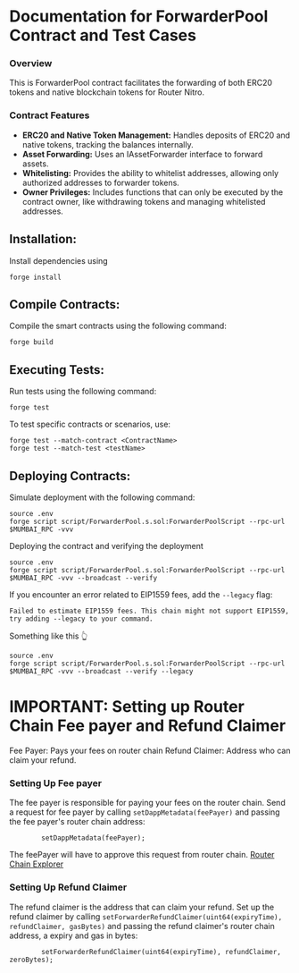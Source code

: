 # Documentation for ForwarderPool Contract and Test Cases
### Overview
This is ForwarderPool contract facilitates the forwarding of both ERC20 tokens and native blockchain tokens for Router Nitro.

### Contract Features
- **ERC20 and Native Token Management:** Handles deposits of ERC20 and native tokens, tracking the balances internally.
- **Asset Forwarding:** Uses an IAssetForwarder interface to forward assets.
- **Whitelisting:** Provides the ability to whitelist addresses, allowing only authorized addresses to forwarder tokens.
- **Owner Privileges:** Includes functions that can only be executed by the contract owner, like withdrawing tokens and managing whitelisted addresses.


## Installation:

Install dependencies using 

```
forge install
```

## Compile Contracts:

Compile the smart contracts using the following command:

```
forge build
```

## Executing Tests:

Run tests using the following command:
 
```
forge test
```

To test specific contracts or scenarios, use: 

```
forge test --match-contract <ContractName>
forge test --match-test <testName>
```
## Deploying Contracts:

Simulate deployment with the following command:

```
source .env
forge script script/ForwarderPool.s.sol:ForwarderPoolScript --rpc-url $MUMBAI_RPC -vvv
```

Deploying the contract and verifying the deployment

```
source .env
forge script script/ForwarderPool.s.sol:ForwarderPoolScript --rpc-url $MUMBAI_RPC -vvv --broadcast --verify
```

If you encounter an error related to EIP1559 fees, add the `--legacy` flag:

```
Failed to estimate EIP1559 fees. This chain might not support EIP1559, try adding --legacy to your command.
```

Something like this 👆

```
source .env
forge script script/ForwarderPool.s.sol:ForwarderPoolScript --rpc-url $MUMBAI_RPC -vvv --broadcast --verify --legacy
```

# IMPORTANT: Setting up Router Chain Fee payer and Refund Claimer

Fee Payer: Pays your fees on router chain 
Refund Claimer: Address who can claim your refund.

### Setting Up Fee payer

The fee payer is responsible for paying your fees on the router chain. Send a request for fee payer by calling  `setDappMetadata(feePayer)` and passing the fee payer's router chain address:

```
        setDappMetadata(feePayer);
```

The feePayer will have to approve this request from router chain. [Router Chain Explorer](https://routerscan.io/feePayer)

### Setting Up Refund Claimer

The refund claimer is the address that can claim your refund. Set up the refund claimer by calling `setForwarderRefundClaimer(uint64(expiryTime), refundClaimer, gasBytes)` and passing the refund claimer's router chain address, a expiry and gas in bytes:

```
        setForwarderRefundClaimer(uint64(expiryTime), refundClaimer, zeroBytes);
```


